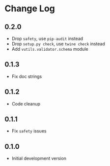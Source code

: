 # Change Log

## 0.2.0

* Drop `safety`, use `pip-audit` instead
* Drop `setup.py check`, use `twine check` instead
* Add `vutils.validator.schema` module

## 0.1.3

* Fix doc strings

## 0.1.2

* Code cleanup

## 0.1.1

* Fix `safety` issues

## 0.1.0

* Initial development version
